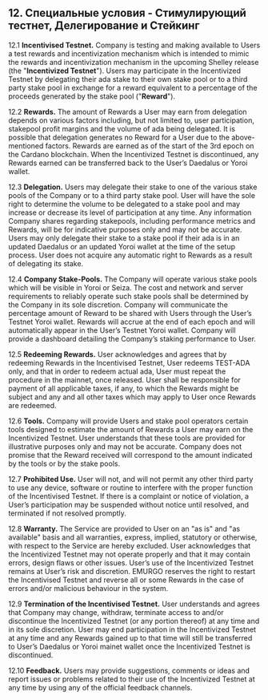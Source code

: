 ## 12. Специальные условия - Стимулирующий тестнет, Делегирование и Стейкинг

12.1 **Incentivised Testnet.** Company is testing and making available to Users a test rewards and incentivization mechanism which is intended to mimic the rewards and incentivization mechanism in the upcoming Shelley release (the "**Incentivized Testnet**"). Users may participate in the Incentivized Testnet by delegating their ada stake to their own stake pool or to a third party stake pool in exchange for a reward equivalent to a percentage of the proceeds generated by the stake pool ("**Reward**").

12.2 **Rewards.** The amount of Rewards a User may earn from delegation depends on various factors including, but not limited to, user participation, stakepool profit margins and the volume of ada being delegated. It is possible that delegation generates no Reward for a User due to the above-mentioned factors. Rewards are earned as of the start of the 3rd epoch on the Cardano blockchain. When the Incentivized Testnet is discontinued, any Rewards earned can be transferred back to the User’s Daedalus or Yoroi wallet.

12.3 **Delegation.** Users may delegate their stake to one of the various stake pools of the Company or to a third party stake pool. User will have the sole right to determine the volume to be delegated to a stake pool and may increase or decrease its level of participation at any time. Any information Company shares regarding stakepools, including performance metrics and Rewards, will be for indicative purposes only and may not be accurate. Users may only delegate their stake to a stake pool if their ada is in an updated Daedalus or an updated Yoroi wallet at the time of the setup process. User does not acquire any automatic right to Rewards as a result of delegating its stake.

12.4 **Company Stake-Pools.** The Company will operate various stake pools which will be visible in Yoroi or Seiza. The cost and network and server requirements to reliably operate such stake pools shall be determined by the Company in its sole discretion. Company will communicate the percentage amount of Reward to be shared with Users through the User’s Testnet Yoroi wallet. Rewards will accrue at the end of each epoch and will automatically appear in the User’s Testnet Yoroi wallet. Company will provide a dashboard detailing the Company’s staking performance to User.

12.5 **Redeeming Rewards.** User acknowledges and agrees that by redeeming Rewards in the Incentivised Testnet, User redeems TEST-ADA only, and that in order to redeem actual ada, User must repeat the procedure in the mainnet, once released. User shall be responsible for payment of all applicable taxes, if any, to which the Rewards might be subject and any and all other taxes which may apply to User once Rewards are redeemed.

12.6 **Tools.** Company will provide Users and stake pool operators certain tools designed to estimate the amount of Rewards a User may earn on the Incentivized Testnet. User understands that these tools are provided for illustrative purposes only and may not be accurate. Company does not promise that the Reward received will correspond to the amount indicated by the tools or by the stake pools.

12.7 **Prohibited Use.** User will not, and will not permit any other third party to use any device, software or routine to interfere with the proper function of the Incentivised Testnet. If there is a complaint or notice of violation, a User’s participation may be suspended without notice until resolved, and terminated if not resolved promptly.

12.8 **Warranty.** The Service are provided to User on an "as is" and "as available" basis and all warranties, express, implied, statutory or otherwise, with respect to the Service are hereby excluded. User acknowledges that the Incentivized Testnet may not operate properly and that it may contain errors, design flaws or other issues. User’s use of the Incentivized Testnet remains at User’s risk and discretion. EMURGO reserves the right to restart the Incentivised Testnet and reverse all or some Rewards in the case of errors and/or malicious behaviour in the system.

12.9 **Termination of the Incentivised Testnet.** User understands and agrees that Company may change, withdraw, terminate access to and/or discontinue the Incentivized Testnet (or any portion thereof) at any time and in its sole discretion. User may end participation in the Incentivized Testnet at any time and any Rewards gained up to that time will still be transferred to User’s Daedalus or Yoroi mainet wallet once the Incentivized Testnet is discontinued.

12.10 **Feedback.** Users may provide suggestions, comments or ideas and report issues or problems related to their use of the Incentivized Testnet at any time by using any of the official feedback channels.

